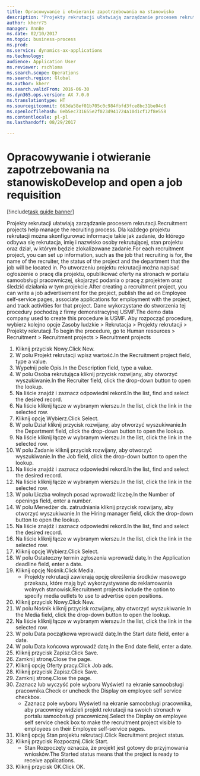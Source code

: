 ```yaml
--- 
title: Opracowywanie i otwieranie zapotrzebowania na stanowisko
description: "Projekty rekrutacji ułatwiają zarządzanie procesem rekrutacji."
author: kherr75
manager: AnnBe
ms.date: 02/10/2017
ms.topic: business-process
ms.prod: 
ms.service: dynamics-ax-applications
ms.technology: 
audience: Application User
ms.reviewer: rschloma
ms.search.scope: Operations
ms.search.region: Global
ms.author: kherr
ms.search.validFrom: 2016-06-30
ms.dyn365.ops.version: AX 7.0.0
ms.translationtype: HT
ms.sourcegitcommit: 663da58ef01b705c0c984fbfd3fce8bc31be04c6
ms.openlocfilehash: 0eb5ec731655e2f023d941724a10d1cf12f8e558
ms.contentlocale: pl-pl
ms.lasthandoff: 08/29/2017

---
```

# <a name="develop-and-open-a-job-requisition"></a><span data-ttu-id="0fcf9-103">Opracowywanie i otwieranie zapotrzebowania na stanowisko</span><span class="sxs-lookup"><span data-stu-id="0fcf9-103">Develop and open a job requisition</span></span>

[!include[task guide banner](../../includes/task-guide-banner.md)]

<span data-ttu-id="0fcf9-104">Projekty rekrutacji ułatwiają zarządzanie procesem rekrutacji.</span><span class="sxs-lookup"><span data-stu-id="0fcf9-104">Recruitment projects help manage the recruiting process.</span></span> <span data-ttu-id="0fcf9-105">Dla każdego projektu rekrutacji można skonfigurować informacje takie jak zadanie, do którego odbywa się rekrutacja, imię i nazwisko osoby rekrutującej, stan projektu oraz dział, w którym będzie zlokalizowane zadanie.</span><span class="sxs-lookup"><span data-stu-id="0fcf9-105">For each recruitment project, you can set up information, such as the job that recruiting is for, the name of the recruiter, the status of the project and the department that the job will be located in.</span></span> <span data-ttu-id="0fcf9-106">Po utworzeniu projektu rekrutacji można napisać ogłoszenie o pracę dla projektu, opublikować oferty na stronach w portalu samoobsługi pracowniczej, skojarzyć podania o pracę z projektem oraz śledzić działania w tym projekcie.</span><span class="sxs-lookup"><span data-stu-id="0fcf9-106">After creating a recruitment project, you can write a job advertisement for the project, publish the ad on Employee self-service pages, associate applications for employment with the project, and track activities for that project.</span></span> <span data-ttu-id="0fcf9-107">Dane wykorzystane do stworzenia tej procedury pochodzą z firmy demonstracyjnej USMF.</span><span class="sxs-lookup"><span data-stu-id="0fcf9-107">The demo data company used to create this procedure is USMF.</span></span> <span data-ttu-id="0fcf9-108">Aby rozpocząć procedurę, wybierz kolejno opcje Zasoby ludzkie > Rekrutacja > Projekty rekrutacji > Projekty rekrutacji.</span><span class="sxs-lookup"><span data-stu-id="0fcf9-108">To begin the procedure, go to Human resources > Recruitment > Recruitment projects > Recruitment projects</span></span>

1. <span data-ttu-id="0fcf9-109">Kliknij przycisk Nowy.</span><span class="sxs-lookup"><span data-stu-id="0fcf9-109">Click New.</span></span>
2. <span data-ttu-id="0fcf9-110">W polu Projekt rekrutacji wpisz wartość.</span><span class="sxs-lookup"><span data-stu-id="0fcf9-110">In the Recruitment project field, type a value.</span></span>
3. <span data-ttu-id="0fcf9-111">Wypełnij pole Opis.</span><span class="sxs-lookup"><span data-stu-id="0fcf9-111">In the Description field, type a value.</span></span>
4. <span data-ttu-id="0fcf9-112">W polu Osoba rekrutująca kliknij przycisk rozwijany, aby otworzyć wyszukiwanie.</span><span class="sxs-lookup"><span data-stu-id="0fcf9-112">In the Recruiter field, click the drop-down button to open the lookup.</span></span>
5. <span data-ttu-id="0fcf9-113">Na liście znajdź i zaznacz odpowiedni rekord.</span><span class="sxs-lookup"><span data-stu-id="0fcf9-113">In the list, find and select the desired record.</span></span>
6. <span data-ttu-id="0fcf9-114">Na liście kliknij łącze w wybranym wierszu.</span><span class="sxs-lookup"><span data-stu-id="0fcf9-114">In the list, click the link in the selected row.</span></span>
7. <span data-ttu-id="0fcf9-115">Kliknij opcję Wybierz.</span><span class="sxs-lookup"><span data-stu-id="0fcf9-115">Click Select.</span></span>
8. <span data-ttu-id="0fcf9-116">W polu Dział kliknij przycisk rozwijany, aby otworzyć wyszukiwanie.</span><span class="sxs-lookup"><span data-stu-id="0fcf9-116">In the Department field, click the drop-down button to open the lookup.</span></span>
9. <span data-ttu-id="0fcf9-117">Na liście kliknij łącze w wybranym wierszu.</span><span class="sxs-lookup"><span data-stu-id="0fcf9-117">In the list, click the link in the selected row.</span></span>
10. <span data-ttu-id="0fcf9-118">W polu Zadanie kliknij przycisk rozwijany, aby otworzyć wyszukiwanie.</span><span class="sxs-lookup"><span data-stu-id="0fcf9-118">In the Job field, click the drop-down button to open the lookup.</span></span>
11. <span data-ttu-id="0fcf9-119">Na liście znajdź i zaznacz odpowiedni rekord.</span><span class="sxs-lookup"><span data-stu-id="0fcf9-119">In the list, find and select the desired record.</span></span>
12. <span data-ttu-id="0fcf9-120">Na liście kliknij łącze w wybranym wierszu.</span><span class="sxs-lookup"><span data-stu-id="0fcf9-120">In the list, click the link in the selected row.</span></span>
13. <span data-ttu-id="0fcf9-121">W polu Liczba wolnych posad wprowadź liczbę.</span><span class="sxs-lookup"><span data-stu-id="0fcf9-121">In the Number of openings field, enter a number.</span></span>
14. <span data-ttu-id="0fcf9-122">W polu Menedżer ds. zatrudniania kliknij przycisk rozwijany, aby otworzyć wyszukiwanie.</span><span class="sxs-lookup"><span data-stu-id="0fcf9-122">In the Hiring manager field, click the drop-down button to open the lookup.</span></span>
15. <span data-ttu-id="0fcf9-123">Na liście znajdź i zaznacz odpowiedni rekord.</span><span class="sxs-lookup"><span data-stu-id="0fcf9-123">In the list, find and select the desired record.</span></span>
16. <span data-ttu-id="0fcf9-124">Na liście kliknij łącze w wybranym wierszu.</span><span class="sxs-lookup"><span data-stu-id="0fcf9-124">In the list, click the link in the selected row.</span></span>
17. <span data-ttu-id="0fcf9-125">Kliknij opcję Wybierz.</span><span class="sxs-lookup"><span data-stu-id="0fcf9-125">Click Select.</span></span>
18. <span data-ttu-id="0fcf9-126">W polu Ostateczny termin zgłoszenia wprowadź datę.</span><span class="sxs-lookup"><span data-stu-id="0fcf9-126">In the Application deadline field, enter a date.</span></span>
19. <span data-ttu-id="0fcf9-127">Kliknij opcję Nośnik.</span><span class="sxs-lookup"><span data-stu-id="0fcf9-127">Click Media.</span></span>
    * <span data-ttu-id="0fcf9-128">Projekty rekrutacji zawierają opcję określenia środków masowego przekazu, które mają być wykorzystywane do reklamowania wolnych stanowisk.</span><span class="sxs-lookup"><span data-stu-id="0fcf9-128">Recruitment projects include the option to specify media outlets to use to advertise open positions.</span></span>  
20. <span data-ttu-id="0fcf9-129">Kliknij przycisk Nowy.</span><span class="sxs-lookup"><span data-stu-id="0fcf9-129">Click New.</span></span>
21. <span data-ttu-id="0fcf9-130">W polu Nośnik kliknij przycisk rozwijany, aby otworzyć wyszukiwanie.</span><span class="sxs-lookup"><span data-stu-id="0fcf9-130">In the Media field, click the drop-down button to open the lookup.</span></span>
22. <span data-ttu-id="0fcf9-131">Na liście kliknij łącze w wybranym wierszu.</span><span class="sxs-lookup"><span data-stu-id="0fcf9-131">In the list, click the link in the selected row.</span></span>
23. <span data-ttu-id="0fcf9-132">W polu Data początkowa wprowadź datę.</span><span class="sxs-lookup"><span data-stu-id="0fcf9-132">In the Start date field, enter a date.</span></span>
24. <span data-ttu-id="0fcf9-133">W polu Data końcowa wprowadź datę.</span><span class="sxs-lookup"><span data-stu-id="0fcf9-133">In the End date field, enter a date.</span></span>
25. <span data-ttu-id="0fcf9-134">Kliknij przycisk Zapisz.</span><span class="sxs-lookup"><span data-stu-id="0fcf9-134">Click Save.</span></span>
26. <span data-ttu-id="0fcf9-135">Zamknij stronę.</span><span class="sxs-lookup"><span data-stu-id="0fcf9-135">Close the page.</span></span>
27. <span data-ttu-id="0fcf9-136">Kliknij opcję Oferty pracy.</span><span class="sxs-lookup"><span data-stu-id="0fcf9-136">Click Job ads.</span></span>
28. <span data-ttu-id="0fcf9-137">Kliknij przycisk Zapisz.</span><span class="sxs-lookup"><span data-stu-id="0fcf9-137">Click Save.</span></span>
29. <span data-ttu-id="0fcf9-138">Zamknij stronę.</span><span class="sxs-lookup"><span data-stu-id="0fcf9-138">Close the page.</span></span>
30. <span data-ttu-id="0fcf9-139">Zaznacz lub wyczyść pole wyboru Wyświetl na ekranie samoobsługi pracownika.</span><span class="sxs-lookup"><span data-stu-id="0fcf9-139">Check or uncheck the Display on employee self service checkbox.</span></span>
    * <span data-ttu-id="0fcf9-140">Zaznacz pole wyboru Wyświetl na ekranie samoobsługi pracownika, aby pracownicy widzieli projekt rekrutacji na swoich stronach w portalu samoobsługi pracowniczej.</span><span class="sxs-lookup"><span data-stu-id="0fcf9-140">Select the Display on employee self service check box to make the recruitment project visible to employees on their Employee self-service pages.</span></span>  
31. <span data-ttu-id="0fcf9-141">Kliknij opcję Stan projektu rekrutacji.</span><span class="sxs-lookup"><span data-stu-id="0fcf9-141">Click Recruitment project status.</span></span>
32. <span data-ttu-id="0fcf9-142">Kliknij przycisk Rozpocznij.</span><span class="sxs-lookup"><span data-stu-id="0fcf9-142">Click Start.</span></span>
    * <span data-ttu-id="0fcf9-143">Stan Rozpoczęty oznacza, że projekt jest gotowy do przyjmowania wniosków.</span><span class="sxs-lookup"><span data-stu-id="0fcf9-143">The Started status means that the project is ready to receive applications.</span></span>  
33. <span data-ttu-id="0fcf9-144">Kliknij przycisk OK.</span><span class="sxs-lookup"><span data-stu-id="0fcf9-144">Click OK.</span></span>


